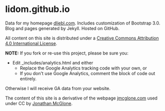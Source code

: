 lidom.github.io
========

Data for my homepage [dliebl.com](http://dliebl.com). Includes customization of Bootstrap 3.0. Blog and pages generated by Jekyll. Hosted on GitHub.

All content on this site is distributed under a [Creative Commons Attribution 4.0 International License](http://creativecommons.org/licenses/by/4.0).

**NOTE:** If you fork or re-use this project, please be sure you:

* Edit _includes/analytics.html and either
  * Replace the Google Analytics tracking code with your own, or
  * If you don't use Google Analytics, comment the block of code out entirely.

Otherwise I will receive GA data from your website.

The content of this site is a derivative of the webpage [jmcglone.com](http://jmcglone.com) used under CC by [Jonathan McGlone](http://jmcglone.com).